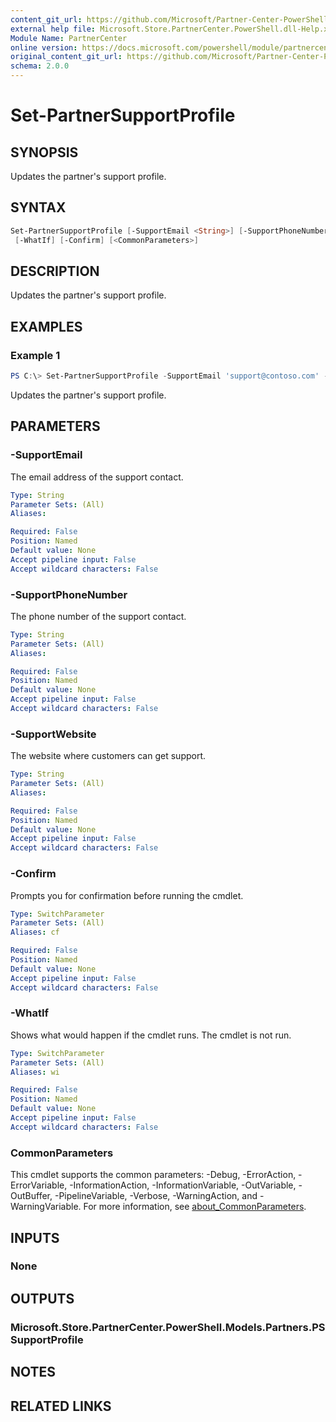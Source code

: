 ```yaml
---
content_git_url: https://github.com/Microsoft/Partner-Center-PowerShell/blob/master/docs/help/Set-PartnerSupportProfile.md
external help file: Microsoft.Store.PartnerCenter.PowerShell.dll-Help.xml
Module Name: PartnerCenter
online version: https://docs.microsoft.com/powershell/module/partnercenter/Set-PartnerSupportProfile
original_content_git_url: https://github.com/Microsoft/Partner-Center-PowerShell/blob/master/docs/help/Set-PartnerSupportProfile.md
schema: 2.0.0
---
```


# Set-PartnerSupportProfile

## SYNOPSIS
Updates the partner's support profile.

## SYNTAX

```powershell
Set-PartnerSupportProfile [-SupportEmail <String>] [-SupportPhoneNumber <String>] [-SupportWebsite <String>]
 [-WhatIf] [-Confirm] [<CommonParameters>]
```

## DESCRIPTION
Updates the partner's support profile.

## EXAMPLES

### Example 1
```powershell
PS C:\> Set-PartnerSupportProfile -SupportEmail 'support@contoso.com' -SupportPhoneNumber '4255555555' -SupportWebsite 'https://www.microsoft.com'
```

Updates the partner's support profile.

## PARAMETERS

### -SupportEmail
The email address of the support contact.

```yaml
Type: String
Parameter Sets: (All)
Aliases:

Required: False
Position: Named
Default value: None
Accept pipeline input: False
Accept wildcard characters: False
```

### -SupportPhoneNumber
The phone number of the support contact.

```yaml
Type: String
Parameter Sets: (All)
Aliases:

Required: False
Position: Named
Default value: None
Accept pipeline input: False
Accept wildcard characters: False
```

### -SupportWebsite
The website where customers can get support.

```yaml
Type: String
Parameter Sets: (All)
Aliases:

Required: False
Position: Named
Default value: None
Accept pipeline input: False
Accept wildcard characters: False
```

### -Confirm
Prompts you for confirmation before running the cmdlet.

```yaml
Type: SwitchParameter
Parameter Sets: (All)
Aliases: cf

Required: False
Position: Named
Default value: None
Accept pipeline input: False
Accept wildcard characters: False
```

### -WhatIf
Shows what would happen if the cmdlet runs.
The cmdlet is not run.

```yaml
Type: SwitchParameter
Parameter Sets: (All)
Aliases: wi

Required: False
Position: Named
Default value: None
Accept pipeline input: False
Accept wildcard characters: False
```

### CommonParameters
This cmdlet supports the common parameters: -Debug, -ErrorAction, -ErrorVariable, -InformationAction, -InformationVariable, -OutVariable, -OutBuffer, -PipelineVariable, -Verbose, -WarningAction, and -WarningVariable. For more information, see [about_CommonParameters](http://go.microsoft.com/fwlink/?LinkID=113216).

## INPUTS

### None

## OUTPUTS

### Microsoft.Store.PartnerCenter.PowerShell.Models.Partners.PSSupportProfile

## NOTES

## RELATED LINKS

